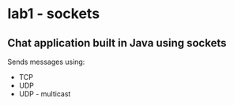 # lab1 - sockets
## Chat application built in Java using sockets
Sends messages using:
- TCP
- UDP
- UDP - multicast